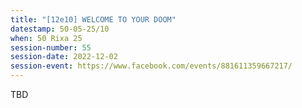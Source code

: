 ```yaml
---
title: "[12e10] WELCOME TO YOUR DOOM"
datestamp: 50-05-25/10
when: 50 Rixa 25
session-number: 55
session-date: 2022-12-02
session-event: https://www.facebook.com/events/881611359667217/
---
```


TBD
